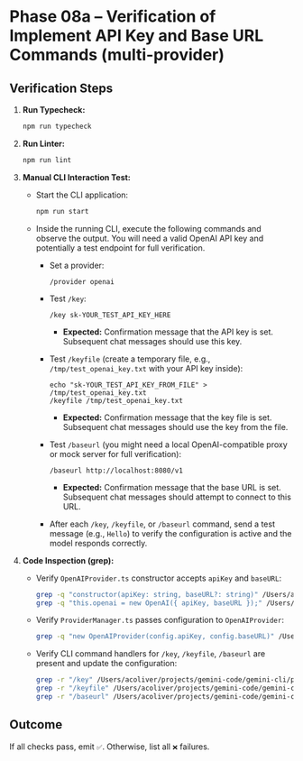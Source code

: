 # Phase 08a – Verification of Implement API Key and Base URL Commands (multi-provider)

## Verification Steps

1.  **Run Typecheck:**
    ```bash
    npm run typecheck
    ```
2.  **Run Linter:**
    ```bash
    npm run lint
    ```
3.  **Manual CLI Interaction Test:**
    - Start the CLI application:
      ```bash
      npm run start
      ```
    - Inside the running CLI, execute the following commands and observe the output. You will need a valid OpenAI API key and potentially a test endpoint for full verification.
      - Set a provider:
        ```
        /provider openai
        ```
      - Test `/key`:

        ```
        /key sk-YOUR_TEST_API_KEY_HERE
        ```

        - **Expected:** Confirmation message that the API key is set. Subsequent chat messages should use this key.

      - Test `/keyfile` (create a temporary file, e.g., `/tmp/test_openai_key.txt` with your API key inside):

        ```
        echo "sk-YOUR_TEST_API_KEY_FROM_FILE" > /tmp/test_openai_key.txt
        /keyfile /tmp/test_openai_key.txt
        ```

        - **Expected:** Confirmation message that the key file is set. Subsequent chat messages should use the key from the file.

      - Test `/baseurl` (you might need a local OpenAI-compatible proxy or mock server for full verification):

        ```
        /baseurl http://localhost:8080/v1
        ```

        - **Expected:** Confirmation message that the base URL is set. Subsequent chat messages should attempt to connect to this URL.

      - After each `/key`, `/keyfile`, or `/baseurl` command, send a test message (e.g., `Hello`) to verify the configuration is active and the model responds correctly.

4.  **Code Inspection (grep):**
    - Verify `OpenAIProvider.ts` constructor accepts `apiKey` and `baseURL`:
      ```bash
      grep -q "constructor(apiKey: string, baseURL?: string)" /Users/acoliver/projects/gemini-code/gemini-cli/packages/cli/src/providers/openai/OpenAIProvider.ts
      grep -q "this.openai = new OpenAI({ apiKey, baseURL });" /Users/acoliver/projects/gemini-code/gemini-cli/packages/cli/src/providers/openai/OpenAIProvider.ts
      ```
    - Verify `ProviderManager.ts` passes configuration to `OpenAIProvider`:
      ```bash
      grep -q "new OpenAIProvider(config.apiKey, config.baseURL)" /Users/acoliver/projects/gemini-code/gemini-cli/packages/cli/src/providers/ProviderManager.ts
      ```
    - Verify CLI command handlers for `/key`, `/keyfile`, `/baseurl` are present and update the configuration:
      ```bash
      grep -r "/key" /Users/acoliver/projects/gemini-code/gemini-cli/packages/cli/src/
      grep -r "/keyfile" /Users/acoliver/projects/gemini-code/gemini-cli/packages/cli/src/
      grep -r "/baseurl" /Users/acoliver/projects/gemini-code/gemini-cli/packages/cli/src/
      ```

## Outcome

If all checks pass, emit `✅`. Otherwise, list all `❌` failures.
